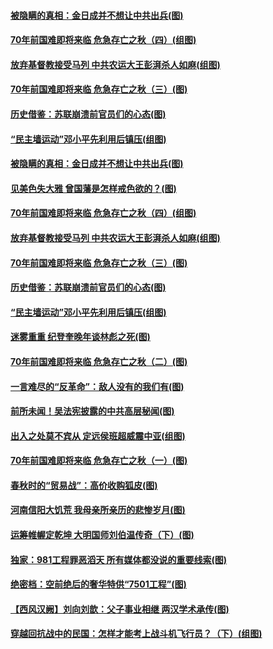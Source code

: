 #### [被隐瞒的真相：金日成并不想让中共出兵(图)](../pages/p6/908579.md) 
#### [70年前国难即将来临 危急存亡之秋（四）(组图)](../pages/p6/908550.md) 
#### [放弃基督教接受马列 中共农运大王彭湃杀人如麻(组图)](../pages/p6/907963.md) 
#### [70年前国难即将来临 危急存亡之秋（三）(图)](../pages/p6/908549.md) 
#### [历史借鉴：苏联崩溃前官员们的心态(图)](../pages/p6/908153.md) 
#### [“民主墙运动”邓小平先利用后镇压(组图)](../pages/p6/908299.md) 
#### [被隐瞒的真相：金日成并不想让中共出兵(图)](../pages/p6/908579.md) 
#### [见美色失大雅 曾国藩是怎样戒色欲的？(图)](../pages/p6/908869.md) 
#### [70年前国难即将来临 危急存亡之秋（四）(组图)](../pages/p6/908550.md) 
#### [放弃基督教接受马列 中共农运大王彭湃杀人如麻(组图)](../pages/p6/907963.md) 
#### [70年前国难即将来临 危急存亡之秋（三）(图)](../pages/p6/908549.md) 
#### [历史借鉴：苏联崩溃前官员们的心态(图)](../pages/p6/908153.md) 
#### [“民主墙运动”邓小平先利用后镇压(组图)](../pages/p6/908299.md) 
#### [迷雾重重 纪登奎晚年谈林彪之死(图)](../pages/p6/908578.md) 
#### [70年前国难即将来临 危急存亡之秋（二）(图)](../pages/p6/908546.md) 
#### [一言难尽的“反革命”：敌人没有的我们有(图)](../pages/p6/908243.md) 
#### [前所未闻！吴法宪披露的中共高层秘闻(图)](../pages/p6/907105.md) 
#### [出入之处莫不宾从 定远侯班超威震中亚(组图)](../pages/p6/905380.md) 
#### [70年前国难即将来临 危急存亡之秋（一）(图)](../pages/p6/908544.md) 
#### [春秋时的“贸易战”：高价收购狐皮(图)](../pages/p6/908364.md) 
#### [河南信阳大饥荒 我母亲所亲历的悲惨岁月(图)](../pages/p6/908165.md) 
#### [运筹帷幄定乾坤 大明国师刘伯温传奇（下）(图)](../pages/p6/907084.md) 
#### [独家：981工程罪恶滔天 所有媒体都没说的重要线索(图)](../pages/p6/908433.md) 
#### [绝密档：空前绝后的奢华特供“7501工程”(图)](../pages/p6/908169.md) 
#### [【西风汉阙】刘向刘歆：父子事业相继 两汉学术承传(图)](../pages/p6/908399.md) 
#### [穿越回抗战中的民国：怎样才能考上战斗机飞行员？（下）(组图)](../pages/p6/907843.md) 
